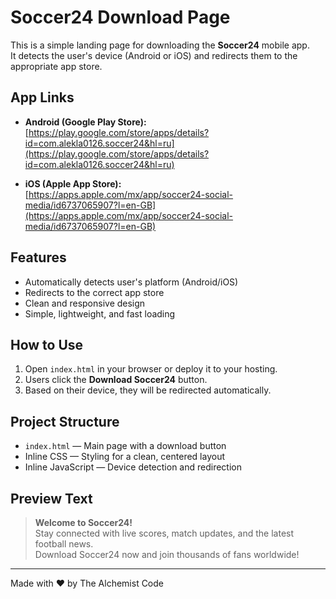 # Soccer24 Download Page

This is a simple landing page for downloading the **Soccer24** mobile app.  
It detects the user's device (Android or iOS) and redirects them to the appropriate app store.

## App Links

- **Android (Google Play Store):**  
  [https://play.google.com/store/apps/details?id=com.alekla0126.soccer24&hl=ru](https://play.google.com/store/apps/details?id=com.alekla0126.soccer24&hl=ru)

- **iOS (Apple App Store):**  
  [https://apps.apple.com/mx/app/soccer24-social-media/id6737065907?l=en-GB](https://apps.apple.com/mx/app/soccer24-social-media/id6737065907?l=en-GB)

## Features

- Automatically detects user's platform (Android/iOS)
- Redirects to the correct app store
- Clean and responsive design
- Simple, lightweight, and fast loading

## How to Use

1. Open `index.html` in your browser or deploy it to your hosting.
2. Users click the **Download Soccer24** button.
3. Based on their device, they will be redirected automatically.

## Project Structure

- `index.html` — Main page with a download button
- Inline CSS — Styling for a clean, centered layout
- Inline JavaScript — Device detection and redirection

## Preview Text

> **Welcome to Soccer24!**  
> Stay connected with live scores, match updates, and the latest football news.  
> Download Soccer24 now and join thousands of fans worldwide!

---

Made with ❤️ by The Alchemist Code